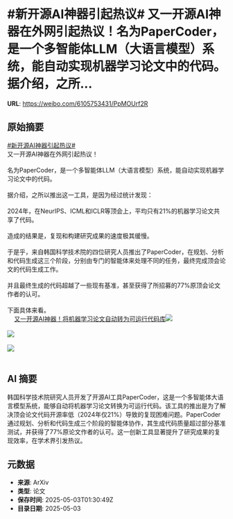 # #新开源AI神器引起热议# 又一开源AI神器在外网引起热议！名为PaperCoder，是一个多智能体LLM（大语言模型）系统，能自动实现机器学习论文中的代码。据介绍，之所...

**URL**: https://weibo.com/6105753431/PpMOUrf2R

## 原始摘要

<a href="https://m.weibo.cn/search?containerid=231522type%3D1%26t%3D10%26q%3D%23%E6%96%B0%E5%BC%80%E6%BA%90AI%E7%A5%9E%E5%99%A8%E5%BC%95%E8%B5%B7%E7%83%AD%E8%AE%AE%23&amp;extparam=%23%E6%96%B0%E5%BC%80%E6%BA%90AI%E7%A5%9E%E5%99%A8%E5%BC%95%E8%B5%B7%E7%83%AD%E8%AE%AE%23" data-hide=""><span class="surl-text">#新开源AI神器引起热议#</span></a> <br>又一开源AI神器在外网引起热议！<br><br>名为PaperCoder，是一个多智能体LLM（大语言模型）系统，能自动实现机器学习论文中的代码。<br><br>据介绍，之所以推出这一工具，是因为经过统计发现：<br><br>2024年，在NeurIPS、ICML和ICLR等顶会上，平均只有21%的机器学习论文共享了代码。<br><br>造成的结果是，复现和构建研究成果的速度极其缓慢。<br><br>于是乎，来自韩国科学技术院的四位研究人员推出了PaperCoder，在规划、分析和代码生成这三个阶段，分别由专门的智能体来处理不同的任务，最终完成顶会论文的代码生成工作。<br><br>并且最终生成的代码超越了一些现有基准，甚至获得了所招募的77%原顶会论文作者的认可。<br><br>下面具体来看。<br><a href="https://weibo.cn/sinaurl?u=https%3A%2F%2Fmp.weixin.qq.com%2Fs%2F_2HriM5sVDyK4uMfAl4mDg" data-hide=""><span class="url-icon"><img style="width: 1rem;height: 1rem" src="https://h5.sinaimg.cn/upload/2015/09/25/3/timeline_card_small_web_default.png" referrerpolicy="no-referrer"></span><span class="surl-text">又一开源AI神器！将机器学习论文自动转为可运行代码库</span></a><img style="" src="https://tvax2.sinaimg.cn/large/006Fd7o3gy1i0zufz9n00j30q80h041l.jpg" referrerpolicy="no-referrer"><br><br><img style="" src="https://tvax4.sinaimg.cn/large/006Fd7o3gy1i0zug60gvwj30u00di4dn.jpg" referrerpolicy="no-referrer"><br><br><img style="" src="https://tvax1.sinaimg.cn/large/006Fd7o3gy1i0zugber90j30u00kq7fb.jpg" referrerpolicy="no-referrer"><br><br>

## AI 摘要

韩国科学技术院研究人员开发了开源AI工具PaperCoder，这是一个多智能体大语言模型系统，能够自动将机器学习论文转换为可运行代码。该工具的推出是为了解决顶会论文代码开源率低（2024年仅21%）导致的复现困难问题。PaperCoder通过规划、分析和代码生成三个阶段的智能体协作，其生成代码质量超过部分基准测试，并获得了77%原论文作者的认可。这一创新工具显著提升了研究成果的复现效率，在学术界引发热议。

## 元数据

- **来源**: ArXiv
- **类型**: 论文
- **保存时间**: 2025-05-03T01:30:49Z
- **目录日期**: 2025-05-03
